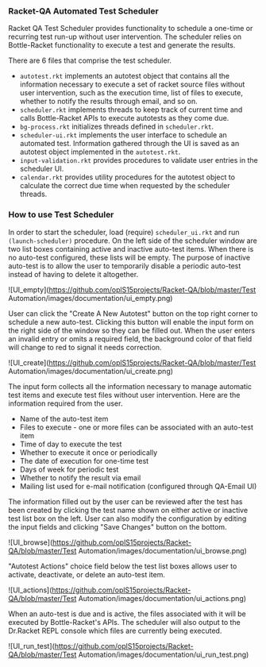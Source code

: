 ### Racket-QA Automated Test Scheduler

Racket QA Test Scheduler provides functionality to schedule a one-time or recurring test run-up without user intervention. The scheduler relies on Bottle-Racket functionality to execute a test and generate the results.

There are 6 files that comprise the test scheduler.
* `autotest.rkt` implements an autotest object that contains all the information necessary to execute a set of racket source files without user intervention, such as the execution time, list of files to execute, whether to notify the results through email, and so on.
* `scheduler.rkt` implements threads to keep track of current time and calls Bottle-Racket APIs to execute autotests as they come due.
* `bg-process.rkt` initializes threads defined in `scheduler.rkt`.
* `scheduler-ui.rkt` implements the user interface to schedule an automated test. Information gathered through the UI is saved as an autotest object implemented in the `autotest.rkt`.
* `input-validation.rkt` provides procedures to validate user entries in the scheduler UI.
* `calendar.rkt` provides utility procedures for the autotest object to calculate the correct due time when requested by the scheduler threads.


### How to use Test Scheduler

In order to start the scheduler, load (require) `scheduler_ui.rkt` and run `(launch-scheduler)` procedure. On the left side of the scheduler window are two list boxes containing active and inactive auto-test items. When there is no auto-test configured, these lists will be empty. The purpose of inactive auto-test is to allow the user to temporarily disable a periodic auto-test instead of having to delete it altogether.

![UI_empty](https://github.com/oplS15projects/Racket-QA/blob/master/Test Automation/images/documentation/ui_empty.png)

User can click the "Create A New Autotest" button on the top right corner to schedule a new auto-test. Clicking this button will enable the input form on the right side of the window so they can be filled out. When the user enters an invalid entry or omits a required field, the background color of that field will change to red to signal it needs correction.

![UI_create](https://github.com/oplS15projects/Racket-QA/blob/master/Test Automation/images/documentation/ui_create.png)

The input form collects all the information necessary to manage automatic test items and execute test files without user intervention. Here are the information required from the user.
* Name of the auto-test item
* Files to execute - one or more files can be associated with an auto-test item
* Time of day to execute the test
* Whether to execute it once or periodically
* The date of execution for one-time test
* Days of week for periodic test
* Whether to notify the result via email
* Mailing list used for e-mail notification (configured through QA-Email UI)

The information filled out by the user can be reviewed after the test has been created by clicking the test name shown on either active or inactive test list box on the left. User can also modify the configuration by editing the input fields and clicking "Save Changes" button on the bottom.

![UI_browse](https://github.com/oplS15projects/Racket-QA/blob/master/Test Automation/images/documentation/ui_browse.png)

"Autotest Actions" choice field below the test list boxes allows user to activate, deactivate, or delete an auto-test item.

![UI_actions](https://github.com/oplS15projects/Racket-QA/blob/master/Test Automation/images/documentation/ui_actions.png)

When an auto-test is due and is active, the files associated with it will be executed by Bottle-Racket's APIs. The scheduler will also output to the Dr.Racket REPL console which files are currently being executed.

![UI_run_test](https://github.com/oplS15projects/Racket-QA/blob/master/Test Automation/images/documentation/ui_run_test.png)
